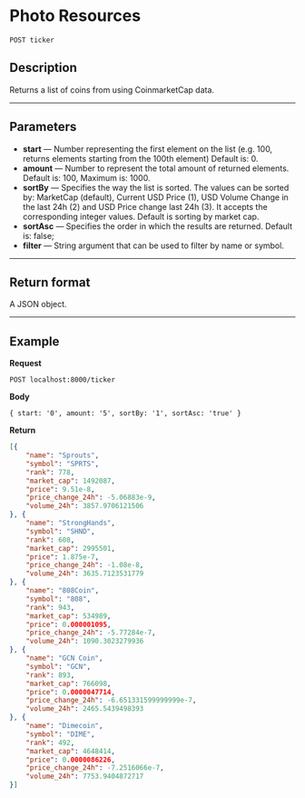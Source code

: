# Photo Resources

    POST ticker

## Description
Returns a list of coins from using CoinmarketCap data.

***

## Parameters
- **start**  — Number representing the first element on the list (e.g. 100, returns elements starting from the 100th element) Default is: 0.
- **amount**  — Number to represent the total amount of returned elements. Default is: 100, Maximum is: 1000.
- **sortBy**  — Specifies the way the list is sorted. The values can be sorted by: MarketCap (default), Current USD Price (1), USD Volume Change in the last 24h (2) and USD Price change last 24h (3). It accepts the corresponding integer values. Default is sorting by market cap.
- **sortAsc**  — Specifies the order in which the results are returned. Default is: false;
- **filter**  — String argument that can be used to filter by name or symbol.


***

## Return format
A JSON object.

***

## Example
**Request**

    POST localhost:8000/ticker

**Body**

    { start: '0', amount: '5', sortBy: '1', sortAsc: 'true' }

**Return**
``` json
[{
	"name": "Sprouts",
	"symbol": "SPRTS",
	"rank": 778,
	"market_cap": 1492087,
	"price": 9.51e-8,
	"price_change_24h": -5.06883e-9,
	"volume_24h": 3857.9706121506
}, {
	"name": "StrongHands",
	"symbol": "SHND",
	"rank": 608,
	"market_cap": 2995501,
	"price": 1.875e-7,
	"price_change_24h": -1.08e-8,
	"volume_24h": 3635.7123531779
}, {
	"name": "808Coin",
	"symbol": "808",
	"rank": 943,
	"market_cap": 534989,
	"price": 0.000001095,
	"price_change_24h": -5.77284e-7,
	"volume_24h": 1090.3023279936
}, {
	"name": "GCN Coin",
	"symbol": "GCN",
	"rank": 893,
	"market_cap": 766098,
	"price": 0.0000047714,
	"price_change_24h": -6.651331599999999e-7,
	"volume_24h": 2465.5439498393
}, {
	"name": "Dimecoin",
	"symbol": "DIME",
	"rank": 492,
	"market_cap": 4648414,
	"price": 0.0000086226,
	"price_change_24h": -7.2516066e-7,
	"volume_24h": 7753.9404872717
}]
```
